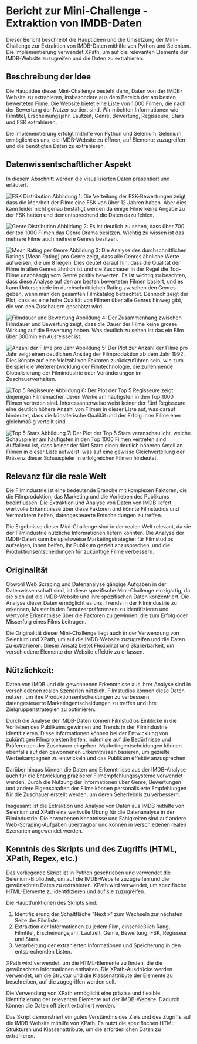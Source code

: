 # Bericht zur Mini-Challenge - Extraktion von IMDB-Daten
Dieser Bericht beschreibt die Hauptideen und die Umsetzung der Mini-Challenge zur Extraktion von IMDB-Daten mithilfe von
Python und Selenium. Die Implementierung verwendet XPath, um auf die relevanten Elemente der IMDB-Website zuzugreifen 
und die Daten zu extrahieren.

## Beschreibung der Idee
Die Hauptidee dieser Mini-Challenge besteht darin, Daten von der IMDB-Website zu extrahieren, insbesondere aus dem 
Bereich der am besten bewerteten Filme. Die Website bietet eine Liste von 1.000 Filmen, die nach der Bewertung der 
Nutzer sortiert sind. Wir möchten Informationen wie Filmtitel, Erscheinungsjahr, Laufzeit, Genre, Bewertung, Regisseure,
Stars und FSK extrahieren.

Die Implementierung erfolgt mithilfe von Python und Selenium. Selenium ermöglicht es uns, die IMDB-Website zu öffnen, 
auf Elemente zuzugreifen und die benötigten Daten zu extrahieren.

## Datenwissentschaftlicher Aspekt
In diesem Abschnitt werden die visualisierten Daten präsentiert und erläutert.

![FSK Distribution](docs/pictures/fsk_distribution.png)
Abbildung 1: Die Verteilung der FSK-Bewertungen zeigt, dass die Mehrheit der Filme eine FSK von über 12 Jahren haben. 
Aber dies kann leider nicht genau bestätigt werden da einige Filme keine Angabe zu der FSK hatten und dementsprechend 
die Daten dazu fehlen.

![Genre Distribution](docs/pictures/genre_distribution.png)
Abbildung 2: Es ist deutlich zu sehen, dass über 700 der top 1000 Filmen das Genre Drama besitzen. 
Wichtig zu wissen ist das mehrere Filme auch mehrere Genres besitzen.

![Mean Rating per Genre](docs/pictures/mean_rating_per_genre.png)
Abbildung 3: Die Analyse des durchschnittlichen Ratings (Mean Rating) pro Genre zeigt, dass alle Genres ähnliche Werte 
aufweisen, die um 8 liegen. Dies deutet darauf hin, dass die Qualität der Filme in allen Genres ähnlich ist und die 
Zuschauer in der Regel die Top-Filme unabhängig vom Genre positiv bewerten. Es ist wichtig zu beachten, dass diese 
Analyse auf den am besten bewerteten Filmen basiert, und es kann Unterschiede im durchschnittlichen Rating zwischen den 
Genres geben, wenn man den gesamten Filmkatalog betrachtet. Dennoch zeigt der Plot, dass es eine hohe Qualität von 
Filmen über alle Genres hinweg gibt, die von den Zuschauern geschätzt wird.

![Filmdauer und Bewertung](docs/pictures/filmdauer_und_bewertung.png)
Abbildung 4: Der Zusammenhang zwischen Filmdauer und Bewertung zeigt, dass die Dauer der Filme keine grosse Wirkung auf 
die Bewertung haben. Was deutlich zu sehen ist das ein Film über 300min ein Ausreisser ist.

![Anzahl der Filme pro Jahr](docs/pictures/anzahl_filme_pro_jahr.png)
Abbildung 5: Der Plot zur Anzahl der Filme pro Jahr zeigt einen deutlichen Anstieg der Filmproduktion ab dem Jahr 1992. 
Dies könnte auf eine Vielzahl von Faktoren zurückzuführen sein, wie zum Beispiel die Weiterentwicklung der 
Filmtechnologie, die zunehmende Globalisierung der Filmindustrie oder Veränderungen im Zuschauerverhalten.

![Top 5 Regisseure](docs/pictures/top_5_regisseure.png)
Abbildung 6: Der Plot der Top 5 Regisseure zeigt diejenigen Filmemacher, deren Werke am häufigsten in den Top 1000 
Filmen vertreten sind. Interessanterweise weist keiner der fünf Regisseure eine deutlich höhere Anzahl von Filmen in 
dieser Liste auf, was darauf hindeutet, dass die künstlerische Qualität und der Erfolg ihrer Filme eher gleichmäßig 
verteilt sind.

![Top 5 Stars](docs/pictures/top_5_stars.png)
Abbildung 7: Der Plot der Top 5 Stars veranschaulicht, welche Schauspieler am häufigsten in den Top 1000 Filmen 
vertreten sind. Auffallend ist, dass keiner der fünf Stars einen deutlich höheren Anteil an Filmen in dieser Liste 
aufweist, was auf eine gewisse Gleichverteilung der Präsenz dieser Schauspieler in erfolgreichen Filmen hindeutet.


## Relevanz für die reale Welt
Die Filmindustrie ist eine bedeutende Branche mit komplexen Faktoren, die die Filmproduktion, das Marketing und die 
Vorlieben des Publikums beeinflussen. Die Extraktion und Analyse von Daten von IMDB liefert wertvolle Erkenntnisse über 
diese Faktoren und könnte Filmstudios und Vermarktern helfen, datengesteuerte Entscheidungen zu treffen.

Die Ergebnisse dieser Mini-Challenge sind in der realen Welt relevant, da sie der Filmindustrie nützliche Informationen 
liefern könnten. Die Analyse der IMDB-Daten kann beispielsweise Marketingstrategien für Filmstudios aufzeigen, ihnen 
helfen, ihr Publikum gezielt anzusprechen, und die Produktionsentscheidungen für zukünftige Filme verbessern.

## Originalität
Obwohl Web Scraping und Datenanalyse gängige Aufgaben in der Datenwissenschaft sind, ist diese spezifische 
Mini-Challenge einzigartig, da sie sich auf die IMDB-Website und ihre spezifischen Daten konzentriert. Die Analyse 
dieser Daten ermöglicht es uns, Trends in der Filmindustrie zu erkennen, Muster in den Benutzerpräferenzen zu 
identifizieren und wertvolle Erkenntnisse über die Faktoren zu gewinnen, die zum Erfolg oder Misserfolg eines Films 
beitragen.

Die Originalität dieser Mini-Challenge liegt auch in der Verwendung von Selenium und XPath, um auf die IMDB-Website 
zuzugreifen und die Daten zu extrahieren. Dieser Ansatz bietet Flexibilität und Skalierbarkeit, um verschiedene Elemente 
der Website effektiv zu erfassen.

## Nützlichkeit:
Daten von IMDB und die gewonnenen Erkenntnisse aus ihrer Analyse sind in verschiedenen realen Szenarien nützlich. 
Filmstudios können diese Daten nutzen, um ihre Produktionsentscheidungen zu verbessern, datengesteuerte 
Marketingentscheidungen zu treffen und ihre Zielgruppenstrategien zu optimieren.

Durch die Analyse der IMDB-Daten können Filmstudios Einblicke in die Vorlieben des Publikums gewinnen und Trends in der 
Filmindustrie identifizieren. Diese Informationen können bei der Entwicklung von zukünftigen Filmprojekten helfen, indem
sie auf die Bedürfnisse und Präferenzen der Zuschauer eingehen. Marketingentscheidungen können ebenfalls auf den 
gewonnenen Erkenntnissen basieren, um gezielte Werbekampagnen zu entwickeln und das Publikum effektiv anzusprechen.

Darüber hinaus können die Daten und Erkenntnisse aus der IMDB-Analyse auch für die Entwicklung präziserer 
Filmempfehlungssysteme verwendet werden. Durch die Nutzung der Informationen über Genre, Bewertungen und andere 
Eigenschaften der Filme können personalisierte Empfehlungen für die Zuschauer erstellt werden, um deren Seherlebnis zu 
verbessern.

Insgesamt ist die Extraktion und Analyse von Daten aus IMDB mithilfe von Selenium und XPath eine wertvolle Übung für 
die Datenanalyse in der Filmindustrie. Die erworbenen Kenntnisse und Fähigkeiten sind auf andere Web-Scraping-Aufgaben 
übertragbar und können in verschiedenen realen Szenarien angewendet werden.

## Kenntnis des Skripts und des Zugriffs (HTML, XPath, Regex, etc.)
Das vorliegende Skript ist in Python geschrieben und verwendet die Selenium-Bibliothek, um auf die IMDB-Website 
zuzugreifen und die gewünschten Daten zu extrahieren. XPath wird verwendet, um spezifische HTML-Elemente zu 
identifizieren und auf sie zuzugreifen.

Die Hauptfunktionen des Skripts sind:

1. Identifizierung der Schaltfläche "Next »" zum Wechseln zur nächsten Seite der Filmliste.
2. Extraktion der Informationen zu jedem Film, einschließlich Rang, Filmtitel, Erscheinungsjahr, Laufzeit, Genre, 
   Bewertung, FSK, Regisseur und Stars.
3. Verarbeitung der extrahierten Informationen und Speicherung in den entsprechenden Listen.

XPath wird verwendet, um die HTML-Elemente zu finden, die die gewünschten Informationen enthalten. Die XPath-Ausdrücke 
werden verwendet, um die Struktur und die Klassenattribute der Elemente zu beschreiben, auf die zugegriffen werden soll.

Die Verwendung von XPath ermöglicht eine präzise und flexible Identifizierung der relevanten Elemente auf der 
IMDB-Website. Dadurch können die Daten effizient extrahiert werden.

Das Skript demonstriert ein gutes Verständnis des Ziels und des Zugriffs auf die IMDB-Website mithilfe von XPath. 
Es nutzt die spezifischen HTML-Strukturen und Klassenattribute, um die erforderlichen Daten zu extrahieren.